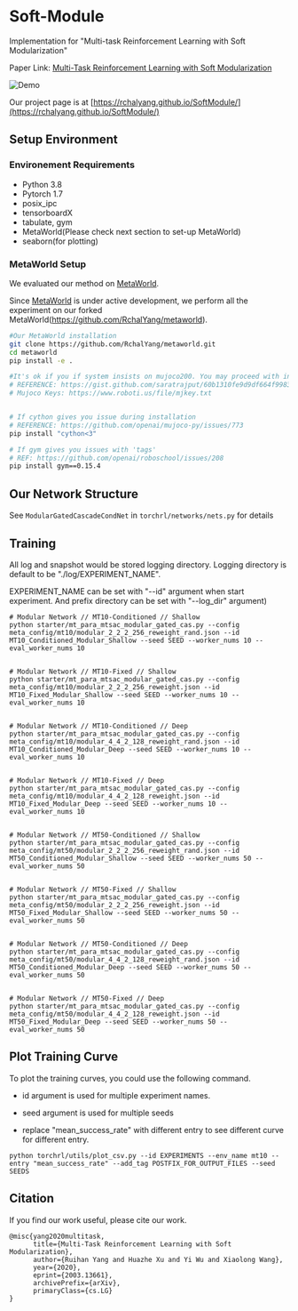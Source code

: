 # Soft-Module

Implementation for "Multi-task Reinforcement Learning with Soft Modularization"

Paper Link: [Multi-Task Reinforcement Learning with Soft Modularization](https://arxiv.org/abs/2003.13661)

![Demo](./fig/method.png)

Our project page is at [https://rchalyang.github.io/SoftModule/](https://rchalyang.github.io/SoftModule/)

## Setup Environment

### Environement Requirements
* Python 3.8
* Pytorch 1.7
* posix_ipc
* tensorboardX
* tabulate, gym
* MetaWorld(Please check next section to set-up MetaWorld)
* seaborn(for plotting)

### MetaWorld Setup
We evaluated our method on [MetaWorld](https://meta-world.github.io).

Since [MetaWorld](https://meta-world.github.io) is under active development, we perform all the experiment on our forked MetaWorld(https://github.com/RchalYang/metaworld).

```bash
#Our MetaWorld installation
git clone https://github.com/RchalYang/metaworld.git
cd metaworld
pip install -e .

#It's ok if you if system insists on mujoco200. You may proceed with installing mujoco210-py following: 
# REFERENCE: https://gist.github.com/saratrajput/60b1310fe9d9df664f9983b38b50d5da
# Mujoco Keys: https://www.roboti.us/file/mjkey.txt


# If cython gives you issue during installation
# REFERENCE: https://github.com/openai/mujoco-py/issues/773
pip install "cython<3"

# If gym gives you issues with 'tags'
# REF: https://github.com/openai/roboschool/issues/208
pip install gym==0.15.4
```

## Our Network Structure

See ```ModularGatedCascadeCondNet``` in ```torchrl/networks/nets.py``` for details

## Training

All log and snapshot would be stored logging directory. Logging directory is default to be "./log/EXPERIMENT_NAME". 

EXPERIMENT_NAME can be set with "--id" argument when start experiment. And prefix directory can be set with "--log_dir" argument)

```
# Modular Network // MT10-Conditioned // Shallow
python starter/mt_para_mtsac_modular_gated_cas.py --config meta_config/mt10/modular_2_2_2_256_reweight_rand.json --id MT10_Conditioned_Modular_Shallow --seed SEED --worker_nums 10 --eval_worker_nums 10


# Modular Network // MT10-Fixed // Shallow
python starter/mt_para_mtsac_modular_gated_cas.py --config meta_config/mt10/modular_2_2_2_256_reweight.json --id MT10_Fixed_Modular_Shallow --seed SEED --worker_nums 10 --eval_worker_nums 10


# Modular Network // MT10-Conditioned // Deep
python starter/mt_para_mtsac_modular_gated_cas.py --config meta_config/mt10/modular_4_4_2_128_reweight_rand.json --id MT10_Conditioned_Modular_Deep --seed SEED --worker_nums 10 --eval_worker_nums 10


# Modular Network // MT10-Fixed // Deep
python starter/mt_para_mtsac_modular_gated_cas.py --config meta_config/mt10/modular_4_4_2_128_reweight.json --id MT10_Fixed_Modular_Deep --seed SEED --worker_nums 10 --eval_worker_nums 10


# Modular Network // MT50-Conditioned // Shallow
python starter/mt_para_mtsac_modular_gated_cas.py --config meta_config/mt50/modular_2_2_2_256_reweight_rand.json --id MT50_Conditioned_Modular_Shallow --seed SEED --worker_nums 50 --eval_worker_nums 50


# Modular Network // MT50-Fixed // Shallow
python starter/mt_para_mtsac_modular_gated_cas.py --config meta_config/mt50/modular_2_2_2_256_reweight.json --id MT50_Fixed_Modular_Shallow --seed SEED --worker_nums 50 --eval_worker_nums 50


# Modular Network // MT50-Conditioned // Deep
python starter/mt_para_mtsac_modular_gated_cas.py --config meta_config/mt50/modular_4_4_2_128_reweight_rand.json --id MT50_Conditioned_Modular_Deep --seed SEED --worker_nums 50 --eval_worker_nums 50


# Modular Network // MT50-Fixed // Deep
python starter/mt_para_mtsac_modular_gated_cas.py --config meta_config/mt50/modular_4_4_2_128_reweight.json --id MT50_Fixed_Modular_Deep --seed SEED --worker_nums 50 --eval_worker_nums 50

```

## Plot Training Curve

To plot the training curves, you could use the following command.

* id argument is used for multiple experiment names.

* seed argument is used for multiple seeds

* replace "mean_success_rate" with different entry to see different curve for different entry.

```
python torchrl/utils/plot_csv.py --id EXPERIMENTS --env_name mt10 --entry "mean_success_rate" --add_tag POSTFIX_FOR_OUTPUT_FILES --seed SEEDS
```


## Citation

If you find our work useful, please cite our work.

```
@misc{yang2020multitask,
      title={Multi-Task Reinforcement Learning with Soft Modularization}, 
      author={Ruihan Yang and Huazhe Xu and Yi Wu and Xiaolong Wang},
      year={2020},
      eprint={2003.13661},
      archivePrefix={arXiv},
      primaryClass={cs.LG}
}
```
